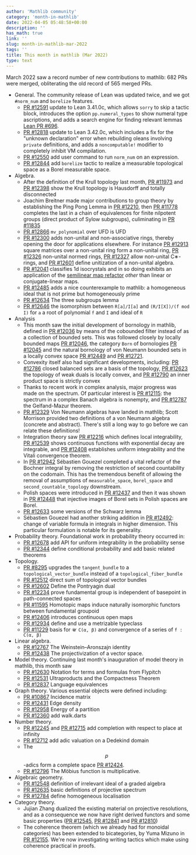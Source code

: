 ```yaml
---
author: 'Mathlib community'
category: 'month-in-mathlib'
date: 2022-04-05 05:48:58+00:00
description: ''
has_math: true
link: ''
slug: month-in-mathlib-mar-2022
tags: ''
title: This month in mathlib (Mar 2022)
type: text
---
```


March 2022 saw a record number of new contributions to mathlib: 682 PRs were merged, obliterating the old record of 565 merged PRs.

<!-- TEASER_END -->

- General. The community release of Lean was updated twice, and we got `#norm_num` and `borelize` features.
	* [PR #12591](https://github.com/leanprover-community/mathlib/pull/12591) update to Lean 3.41.0c, which allows `sorry` to skip a tactic block, introduces the option `pp.numeral_types` to show numeral type ascriptions, and adds a search engine for finding relevant lemmas [Lean PR #696](https://github.com/leanprover-community/mathlib/pull/12591).
	* [PR #12818](https://github.com/leanprover-community/mathlib/pull/12818) update to Lean 3.42.0c, which includes a fix for the "unknown declaration" error when rebuilding oleans involving `private` definitions, and adds a `noncomputable!` modifier to completely inhibit VM compilation.
	* [PR #12550](https://github.com/leanprover-community/mathlib/pull/12550) add user command to run `norm_num` on an expression.
	* [PR #12844](https://github.com/leanprover-community/mathlib/pull/12844) add `borelize` tactic to realize a measurable topological space as a Borel measurable space.
- Algebra.
	* After the definition of the Krull topology last month, [PR #11973](https://github.com/leanprover-community/mathlib/pull/11973) and [PR #12398](https://github.com/leanprover-community/mathlib/pull/12398) show the Krull topology is Hausdorff and totally disconnected
	* Joachim Breitner made major contributions to group theory by establishing the Ping Pong Lemma in [PR #12210](https://github.com/leanprover-community/mathlib/pull/12210), then [PR #11778](https://github.com/leanprover-community/mathlib/pull/11778) completes the last in a chain of equivalences for finite nilpotent groups (direct product of Sylow subgroups), culiminating in [PR #11835](https://github.com/leanprover-community/mathlib/pull/11835)
	* [PR #12866](https://github.com/leanprover-community/mathlib/pull/12866) `mv_polynomial` over UFD is UFD
	* [PR #12300](https://github.com/leanprover-community/mathlib/pull/12300) adds non-unital and non-associative rings, thereby opening the door for applications elsewhere. For instance [PR #12913](https://github.com/leanprover-community/mathlib/pull/12913) square matrices over a non-unital ring form a non-unital ring, [PR #12326](https://github.com/leanprover-community/mathlib/pull/12326) non-unital normed rings, [PR #12327](https://github.com/leanprover-community/mathlib/pull/12327) allow non-unital C∗-rings, and [PR #12601](https://github.com/leanprover-community/mathlib/pull/12601) define unitization of a non-unital algebra.
	* [PR #12041](https://github.com/leanprover-community/mathlib/pull/12041) classifies 1d isocrystals and in so doing exhibits an application of the [semilinear map refactor](https://leanprover-community.github.io/blog/posts/semilinear-maps/) *other* than linear or conjugate-linear maps.
	* [PR #12485](https://github.com/leanprover-community/mathlib/pull/12485) adds a nice counterexample to mathlib: a homogeneous ideal that is not prime but homogeneously prime
	* [PR #12634](https://github.com/leanprover-community/mathlib/pull/12634) The three subgroups lemma
	* [PR #12646](https://github.com/leanprover-community/mathlib/pull/12646) the isomorphism between `R[a]/I[a]` and `(R/I[X])/(f mod I)` for `a` a root of polynomial `f` and `I` and ideal of `R`
- Analysis
	* This month saw the initial development of bornology in mathlib, defined in [PR #12036](https://github.com/leanprover-community/mathlib/pull/12036) by means of the cobounded filter instead of as a collection of bounded sets. This was followed closely by locally bounded maps [PR #12046](https://github.com/leanprover-community/mathlib/pull/12046), the category `Born` of bornologies [PR #12045](https://github.com/leanprover-community/mathlib/pull/12045) and the natural bornology of von Neumann bounded sets in a locally convex space [PR #12449](https://github.com/leanprover-community/mathlib/pull/12449) and [PR #12721](https://github.com/leanprover-community/mathlib/pull/12721).
	* Convexity itself also had significant developments, including: [PR #12786](https://github.com/leanprover-community/mathlib/pull/12786) closed balanced sets are a basis of the topology, [PR #12623](https://github.com/leanprover-community/mathlib/pull/12623) the topology of weak duals is locally convex, and [PR #12790](https://github.com/leanprover-community/mathlib/pull/12790) an inner product space is strictly convex
	* Thanks to recent work in complex analysis, major progress was made on the spectrum. Of particular interest is [PR #12115](https://github.com/leanprover-community/mathlib/pull/12115): the spectrum in a complex Banach algebra is nonempty, and [PR #12787](https://github.com/leanprover-community/mathlib/pull/12787) the Gelfand-Mazur theorem.
	* [PR #12329](https://github.com/leanprover-community/mathlib/pull/12329) Von Neumann algebras have landed in mathlib; Scott Morrison provided two definitions of a von Neumann algebra (concrete and abstract). There's still a long way to go before we can relate these definitions!
	* Integration theory saw [PR #12216](https://github.com/leanprover-community/mathlib/pull/12216) which defines local integrability, [PR #12539](https://github.com/leanprover-community/mathlib/pull/12539) shows continuous functions with exponential decay are integrable, and [PR #12408](https://github.com/leanprover-community/mathlib/pull/12408) establishes uniform integrability and the Vitali convergence theorem.
	* In [PR #12942](https://github.com/leanprover-community/mathlib/pull/12942) Sébastien Gouezel completed a vital refactor of the Bochner integral by removing the restriction of second countability on the codomain. This has the tremendous benefit of allowing the removal of assumptions of `measurable_space`, `borel_space` and `second_countable_topology` downstream.
	* Polish spaces were introduced in [PR #12437](https://github.com/leanprover-community/mathlib/pull/12437) and then it was shown in [PR #12448](https://github.com/leanprover-community/mathlib/pull/12448) that injective images of Borel sets in Polish spaces are Borel.
	* [PR #12633](https://github.com/leanprover-community/mathlib/pull/12633) some versions of the Schwarz lemma
	* Sébastien Gouezel had another striking addition in [PR #12492](https://github.com/leanprover-community/mathlib/pull/12492): change of variable formula in integrals in higher dimension. This particular formulation is notable for its generality.
- Probability theory. Foundational work in probability theory occurred in:
	* [PR #12678](https://github.com/leanprover-community/mathlib/pull/12678) add API for uniform integrability in the probability sense
	* [PR #12344](https://github.com/leanprover-community/mathlib/pull/12344) define conditional probability and add basic related theorems
- Topology.
	* [PR #8295](https://github.com/leanprover-community/mathlib/pull/8295) upgrades the `tangent_bundle` to a `topological_vector_bundle` instead of a `topological_fiber_bundle`
	* [PR #12512](https://github.com/leanprover-community/mathlib/pull/12512) direct sum of topological vector bundles
	* [PR #12602](https://github.com/leanprover-community/mathlib/pull/12602) Define the Pontryagin dual
	* [PR #12234](https://github.com/leanprover-community/mathlib/pull/12234) prove fundamental group is independent of basepoint in path-connected spaces
	* [PR #11595](https://github.com/leanprover-community/mathlib/pull/11595) Homotopic maps induce naturally isomorphic functors between fundamental groupoid
	* [PR #12406](https://github.com/leanprover-community/mathlib/pull/12406) introduces continuous open maps
	* [PR #12934](https://github.com/leanprover-community/mathlib/pull/12934) define and use a metrizable typeclass
	* [PR #11229](https://github.com/leanprover-community/mathlib/pull/11229) basis for `𝓤 C(α, β)` and convergence of a series of `f : C(α, β)`
- Linear algebra.
	* [PR #12767](https://github.com/leanprover-community/mathlib/pull/12767) The Weinstein–Aronszajn identity
	* [PR #12438](https://github.com/leanprover-community/mathlib/pull/12438) The projectivization of a vector space.
- Model theory. Continuing last month's inauguration of model theory in mathlib, this month saw 
	* [PR #12630](https://github.com/leanprover-community/mathlib/pull/12630) Notation for terms and formulas from Flypitch
	* [PR #12531](https://github.com/leanprover-community/mathlib/pull/12531) Ultraproducts and the Compactness Theorem
	* [PR #12837](https://github.com/leanprover-community/mathlib/pull/12837) Language equivalences
- Graph theory. Various essential objects were defined including:
	* [PR #10867](https://github.com/leanprover-community/mathlib/pull/10867) Incidence matrix
	* [PR #12431](https://github.com/leanprover-community/mathlib/pull/12431) Edge density
	* [PR #12958](https://github.com/leanprover-community/mathlib/pull/12958) Energy of a partition
	* [PR #12360](https://github.com/leanprover-community/mathlib/pull/12360) add walk.darts
- Number theory.
	* [PR #12245](https://github.com/leanprover-community/mathlib/pull/12245) and [PR #12715](https://github.com/leanprover-community/mathlib/pull/12715) add completion with respect to place at infinity
	* [PR #12712](https://github.com/leanprover-community/mathlib/pull/12712) add adic valuation on a Dedekind domain
	* The $$p$$-adics form a complete space [PR #12424](https://github.com/leanprover-community/mathlib/pull/12424).
	* [PR #12796](https://github.com/leanprover-community/mathlib/pull/12796) The Möbius function is multiplicative.
- Algebraic geometry. 
	* [PR #12548](https://github.com/leanprover-community/mathlib/pull/12548) definition of irrelevant ideal of a graded algebra
	* [PR #12635](https://github.com/leanprover-community/mathlib/pull/12635) basic definitions of projective spectrum
	* [PR #12784](https://github.com/leanprover-community/mathlib/pull/12784) define homogeneous localisation
- Category theory.
	* Jujian Zhang dualized the existing material on projective resolutions, and as a consequence we now have right derived functors and some basic properties ([PR #12545](https://github.com/leanprover-community/mathlib/pull/12545), [PR #12841](https://github.com/leanprover-community/mathlib/pull/12841) and [PR #12810](https://github.com/leanprover-community/mathlib/pull/12810))
	* The coherence theorem (which we already had for monoidal categories) has been extended to bicategories, by Yuma Mizuno in [PR #12155](https://github.com/leanprover-community/mathlib/pull/12155). We're now investigating writing tactics which make using coherence practical in proofs.





